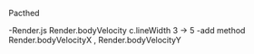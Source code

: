 Pacthed

-Render.js  Render.bodyVelocity  c.lineWidth 3 -> 5
-add method Render.bodyVelocityX , Render.bodyVelocityY 
